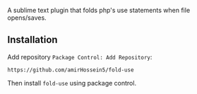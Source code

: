 A sublime text plugin that folds php's use statements when file opens/saves.

## Installation

Add repository `Package Control: Add Repository`:

```
https://github.com/amirHossein5/fold-use
```

Then install `fold-use` using package control.
